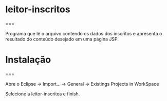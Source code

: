 # leitor-inscritos
===

Programa que lê o arquivo contendo os dados dos inscritos e apresenta o resultado do conteúdo desejado em uma página JSP.

# Instalação
===

Abre o Eclipse -> Import... -> General -> Existings Projects in WorkSpace

Selecione a leitor-inscritos e finish.
